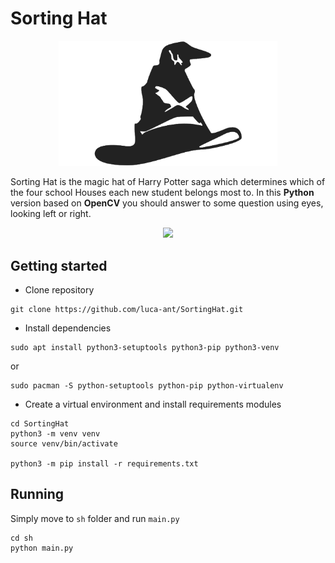 # Sorting Hat

<p align="center">
  <img width=350px src="https://github.com/luca-ant/SortingHat/blob/master/sh/resources/sorting_hat.png?raw=true">
</p>
Sorting Hat is the magic hat of Harry Potter saga which determines which of the four school Houses each new student belongs most to. In this <b>Python</b> version based on <b>OpenCV</b> you should answer to some question using eyes, looking left or right.

<p align="center">
  <img width=1024px src="https://github.com/luca-ant/SortingHat/blob/master/videos/sorting_hat.gif">
</p>

## Getting started

* Clone repository
```
git clone https://github.com/luca-ant/SortingHat.git
```

* Install dependencies
```
sudo apt install python3-setuptools python3-pip python3-venv
```
or
```
sudo pacman -S python-setuptools python-pip python-virtualenv
```

* Create a virtual environment and install requirements modules
```
cd SortingHat
python3 -m venv venv
source venv/bin/activate

python3 -m pip install -r requirements.txt
```

## Running

Simply move to `sh` folder and run `main.py`

```
cd sh
python main.py
```
